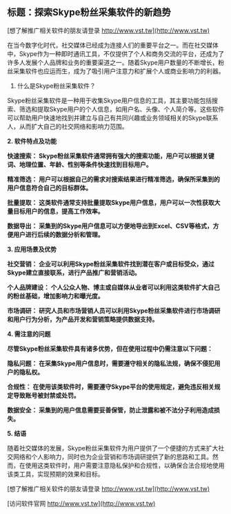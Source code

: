 ## **标题：探索Skype粉丝采集软件的新趋势**

[想了解推广相关软件的朋友请登录 http://www.vst.tw](http://www.vst.tw)

在当今数字化时代，社交媒体已经成为连接人们的重要平台之一。而在社交媒体中，Skype作为一种即时通讯工具，不仅提供了个人和商务交流的平台，还成为了许多人发展个人品牌和业务的重要渠道之一。随着Skype用户数量的不断增长，粉丝采集软件也应运而生，成为了吸引用户注意力和扩展个人或商业影响力的利器。

1. 什么是Skype粉丝采集软件？

Skype粉丝采集软件是一种用于收集Skype用户信息的工具，其主要功能包括搜索、筛选和提取Skype用户的个人信息，如用户名、头像、个人简介等。这些软件可以帮助用户快速地找到并建立与自己有共同兴趣或业务领域相关的Skype联系人，从而扩大自己的社交网络和影响力范围。

**2. 软件特点及功能**

**快速搜索： Skype粉丝采集软件通常拥有强大的搜索功能，用户可以根据关键词、地理位置、年龄、性别等条件快速找到目标用户。**

**精准筛选： 用户可以根据自己的需求对搜索结果进行精准筛选，确保所采集到的用户信息符合自己的目标群体。**

**批量提取： 这类软件通常支持批量提取Skype用户信息，用户可以一次性获取大量目标用户的信息，提高工作效率。**

**数据导出： 采集到的Skype用户信息可以方便地导出到Excel、CSV等格式，方便用户进行后续的数据分析和管理。**

**3. 应用场景及优势**

**社交营销： 企业可以利用Skype粉丝采集软件找到潜在客户或目标受众，通过Skype建立直接联系，进行产品推广和营销活动。**

**个人品牌建设： 个人公众人物、博主或自媒体从业者可以利用这类软件扩大自己的粉丝基础，增加影响力和曝光度。**

**市场调研： 研究人员和市场营销人员可以利用Skype粉丝采集软件进行市场调研和用户行为分析，为产品开发和营销策略提供数据支持。**

**4. 需注意的问题**

**尽管Skype粉丝采集软件具有诸多优势，但在使用过程中仍需注意以下问题：**

**隐私问题： 在采集Skype用户信息时，需要遵守相关的隐私法规，确保不侵犯用户的隐私权。**

**合规性： 在使用该类软件时，需要遵守Skype平台的使用规定，避免违反相关规定导致账号被封禁或处罚。**

**数据安全： 采集到的用户信息需要妥善保管，防止泄露和被不法分子利用造成损失。**

**5. 结语**

随着社交媒体的发展，Skype粉丝采集软件为用户提供了一个便捷的方式来扩大社交网络和个人影响力，同时也为企业营销和市场调研提供了新的思路和工具。然而，在使用这类软件时，用户需要注意隐私保护和合规性，以确保合法合规地使用该类工具，实现预期的效果和目标。

[想了解推广相关软件的朋友请登录 http://www.vst.tw](http://www.vst.tw)


[访问软件官网 http://www.vst.tw](http://www.vst.tw)
